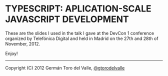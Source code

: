 # TYPESCRIPT: APLICATION-SCALE JAVASCRIPT DEVELOPMENT

These are the slides I used in the talk I gave at the DevCon 1 conference organized by Telefónica Digital and held in Madrid on the 27th and 28th of November, 2012.

Enjoy!

________________________________________________

Copyright (C) 2012 Germán Toro del Valle, <a href="https://twitter.com/gtorodelvalle" target="_blank">@gtorodelvalle</a>

